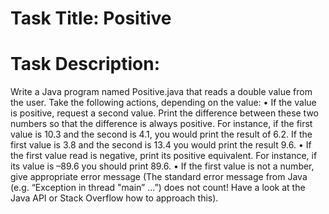 # Task Title: Positive

# Task Description: 
Write a Java program named Positive.java that reads a double value from the user.
Take the following actions, depending on the value:
• If the value is positive, request a second value. Print the difference between
these two numbers so that the difference is always positive. For instance, if the
first value is 10.3 and the second is 4.1, you would print the result of 6.2. If the
first value is 3.8 and the second is 13.4 you would print the result 9.6.
• If the first value read is negative, print its positive equivalent. For instance, if its
value is –89.6 you should print 89.6.
• If the first value is not a number, give appropriate error message (The standard
error message from Java (e.g. “Exception in thread "main” ...”) does not count!
Have a look at the Java API or Stack Overflow how to approach this).
